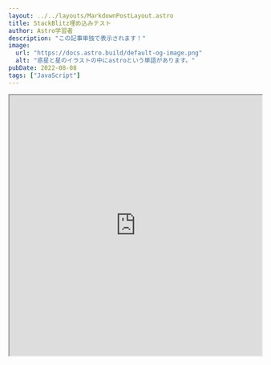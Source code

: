 ```yaml
---
layout: ../../layouts/MarkdownPostLayout.astro
title: StackBlitz埋め込みテスト
author: Astro学習者
description: "この記事単独で表示されます！"
image:
  url: "https://docs.astro.build/default-og-image.png"
  alt: "惑星と星のイラストの中にastroという単語があります。"
pubDate: 2022-08-08
tags: ["JavaScript"]
---
```

<iframe
style="width:100%;height:520px;max-width:960px;"
loading="lazy"
src="https://stackblitz.com/edit/vitejs-vite-k3t1ta?embed=1&file=README.md">
</iframe>